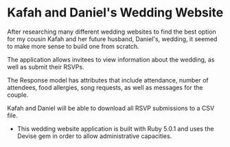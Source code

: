# Kafah and Daniel's Wedding Website

After researching many different wedding websites to find the best option for my cousin Kafah and her future husband, Daniel's, wedding, it seemed to make more sense to build one from scratch.

The application allows invitees to view information about the wedding, as well as submit their RSVPs.

The Response model has attributes that include attendance, number of attendees, food allergies, song requests, as well as messages for the couple.

Kafah and Daniel will be able to download all RSVP submissions to a CSV file.

* This wedding website application is built with Ruby 5.0.1 and uses the Devise gem in order to allow administrative capacities.
